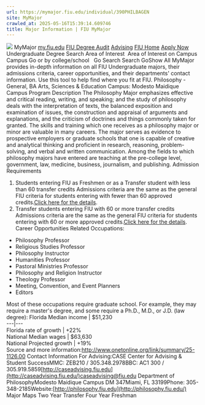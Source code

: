 ```yaml
---
url: https://mymajor.fiu.edu/individual/390PHILBAGEN
site: MyMajor
crawled_at: 2025-05-16T15:39:14.609746
title: Major Information | FIU MyMajor
---
```


![](https://mymajor.fiu.edu/assets/logo-T4VPR2BI.png)
MyMajor
[my.fiu.edu](https://my.fiu.edu/)
[FIU Degree Audit](https://dasa.fiu.edu/all-departments/advising/panther-success-hub/panther-degree-audit/)
[Advising](https://advising.fiu.edu)
[FIU Home](https://www.fiu.edu/)
[Apply Now](https://admissions.fiu.edu/)
Undergraduate Degree Search
Area of Interest
​
Area of Interest
on
Campus
​
Campus
Go
or by college/school
​
​
Go
Search
Search
GoShow All
MyMajor provides in-depth information on all FIU Undergraduate majors, their admissions criteria, career opportunities, and their departments' contact information. Use this tool to help find where you fit at FIU.
Philosophy - General,
BA
Arts, Sciences & Education
Campus:
Modesto Maidique Campus
Program Description
The Philosophy Major emphasizes effective and critical reading, writing, and speaking; and the study of philosophy deals with the interpretation of texts, the balanced exposition and examination of issues, the construction and appraisal of arguments and explanations, and the criticism of doctrines and things commonly taken for granted. The skills and training which one receives as a philosophy major or minor are valuable in many careers. The major serves as evidence to prospective employers or graduate schools that one is capable of creative and analytical thinking and proficient in research, reasoning, problem-solving, and verbal and written communication. Among the fields to which philosophy majors have entered are teaching at the pre-college level, government, law, medicine, business, journalism, and publishing.
Admission Requirements
1. Students entering FIU as Freshmen or as a Transfer student with less than 60 transfer credits
Admissions criteria are the same as the general FIU criteria for students entering with fewer than 60 approved credits.[Click here for the details](http://admissions.fiu.edu/apply/freshman/).
2. Transfer students entering FIU with 60 or more transfer credits
Admissions criteria are the same as the general FIU criteria for students entering with 60 or more approved credits.[Click here for the details](http://admissions.fiu.edu/apply/transfer/).
Career Opportunities
Related Occupations:
  * Philosophy Professor
  * Religious Studies Professor
  * Philosophy Instructor
  * Humanities Professor
  * Pastoral Ministries Professor
  * Philosophy and Religion Instructor
  * Theology Professor
  * Meeting, Convention, and Event Planners
  * Editors


Most of these occupations require graduate school. For example, they may require a master's degree, and some require a Ph.D., M.D., or J.D. (law degree):
Florida Median income | $51,230  
---|---  
Florida rate of growth | +22%  
National Median wages | $63,630  
National Projected growth | +19%  
Source and more information:<http://www.onetonline.org/link/summary/25-1126.00>
Contact Information
For Advising:CASE Center for Advising & Student SuccessMMC: ZEB210 / 305.348.2978BBC: AC1 300 / 305.919.5859[http://caseadvising.fiu.edu](http://caseadvising.fiu.edu/)caseadvising@fiu.edu
Department of PhilosophyModesto Maidique Campus DM 347Miami, FL 33199Phone: 305- 348-2185Website:[http://philosophy.fiu.edu](http://philosophy.fiu.edu/)
Major Maps
Two Year Transfer
Four Year Freshman
